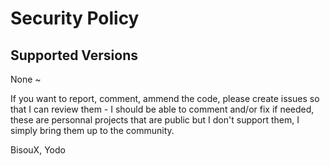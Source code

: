 # Security Policy

## Supported Versions

None ~

If you want to report, comment, ammend the code, please create issues so that I can review them - I should be able to comment and/or fix if needed, these are personnal projects 
that are public but I don't support them, I simply bring them up to the community.

BisouX,
Yodo
